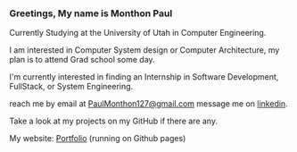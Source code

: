 ### Greetings, My name is Monthon Paul

Currently Studying at the University of Utah in Computer Engineering.

I am interested in Computer System design or Computer Architecture, my plan is to attend Grad school some day.

I'm currently interested in finding an Internship in Software Development, FullStack, or System Engineering. 

reach me by email at PaulMonthon127@gmail.com message me on <a href="https://www.linkedin.com/in/monthon-paul-47a8a323a/">linkedin</a>.

Take a look at my projects on my GitHub if there are any.

My website: <a href="https://monthonpaul.dev/">Portfolio</a> (running on Github pages)

<!---
Monthon-Paul/Monthon-Paul is a ✨ special ✨ repository because its `README.md` (this file) appears on your GitHub profile.
You can click the Preview link to take a look at your changes.
--->
